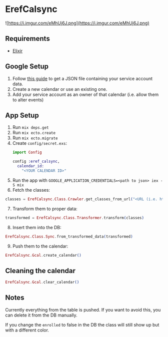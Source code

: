 # ErefCalsync
![https://i.imgur.com/eMhUj6J.png](https://i.imgur.com/eMhUj6J.png)
## Requirements
- [Elixir](https://elixir-lang.org/)

## Google Setup

1. Follow [this guide](https://support.google.com/a/answer/7378726?hl=en) to get a JSON file containing your service account data.
2. Create a new calendar or use an existing one.
3. Add your service account as an owner of that calendar (i.e. allow them to alter events)

## App Setup
1. Run `mix deps.get`
2. Run `mix ecto.create`
3. Run `mix ecto.migrate`
4. Create `config/secret.exs`:
	```elixir
    import Config

    config :eref_calsync,
      calendar_id:
        "<YOUR CALENDAR ID>"
    ```
5. Run the app with `GOOGLE_APPLICATION_CREDENTIALS=<path to json> iex -S mix`
6. Fetch the classes:
```elixir
classes = ErefCalsync.Class.Crawler.get_classes_from_url("<URL (i.e. https://eref.vts.su.ac.rs/sr/default/schedule/groupschedule/id/643/school_year/18>")
```
7. Transform them to proper data:
```elixir
transformed = ErefCalsync.Class.Transformer.transform(classes)
```
8. Insert them into the DB:
```elixir
ErefCalsync.Class.Sync.from_transformed_data(transformed)
```
9. Push them to the calendar:
```elixir
ErefCalsync.Gcal.create_calendar()
```

## Cleaning the calendar
```elixir
ErefCalsync.Gcal.clear_calendar()
```

## Notes
Currently everything from the table is pushed. If you want to avoid this, you can delete it from the DB manually.

If you change the `enrolled` to false in the DB the class will still show up but with a different color.
